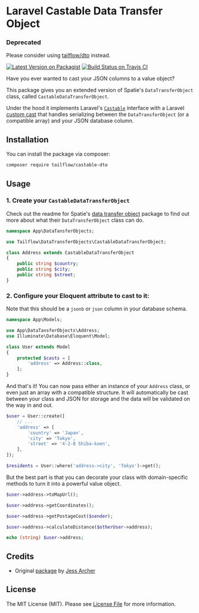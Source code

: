 # Laravel Castable Data Transfer Object

### Deprecated
Please consider using [tailflow/dto](https://github.com/tailflow/castable-dto) instead.

[![Latest Version on Packagist](https://img.shields.io/packagist/v/tailflow/castable-dto.svg)](https://packagist.org/packages/tailflow/castable-dto)
[![Build Status on Travis CI](https://img.shields.io/github/workflow/status/tailflow/castable-dto/default)](https://github.com/tailflow/castable-dto/actions)

Have you ever wanted to cast your JSON columns to a value object?

This package gives you an extended version of Spatie's `DataTransferObject` class, called `CastableDataTransferObject`.

Under the hood it implements Laravel's [`Castable`](https://laravel.com/docs/8.x/eloquent-mutators#castables) interface with a Laravel [custom cast](https://laravel.com/docs/7.x/eloquent-mutators#custom-casts) that handles serializing between the `DataTransferObject` (or a compatible array) and your JSON database column.

## Installation

You can install the package via composer:

```bash
composer require tailflow/castable-dto
```

## Usage

### 1. Create your `CastableDataTransferObject`

Check out the readme for Spatie's [data transfer object](https://github.com/spatie/data-transfer-object) package to find out more about what their `DataTransferObject` class can do.

``` php
namespace App\DataTansferObjects;

use Tailflow\DataTransferObjects\CastableDataTransferObject;

class Address extends CastableDataTransferObject
{
    public string $country;
    public string $city;
    public string $street;
}
```

### 2. Configure your Eloquent attribute to cast to it:

Note that this should be a `jsonb` or `json` column in your database schema.

```php
namespace App\Models;

use App\DataTansferObjects\Address;
use Illuminate\Database\Eloquent\Model;

class User extends Model
{
    protected $casts = [
        'address' => Address::class,
    ];
}
```

And that's it! You can now pass either an instance of your `Address` class, or even just an array with a compatible structure. It will automatically be cast between your class and JSON for storage and the data will be validated on the way in and out.

```php
$user = User::create([
    // ...
    'address' => [
        'country' => 'Japan',
        'city' => 'Tokyo',
        'street' => '4-2-8 Shiba-koen',
    ],
]);

$residents = User::where('address->city', 'Tokyo')->get();
```

But the best part is that you can decorate your class with domain-specific methods to turn it into a powerful value object.

```php
$user->address->toMapUrl();

$user->address->getCoordinates();

$user->address->getPostageCost($sender);

$user->address->calculateDistance($otherUser->address);

echo (string) $user->address;
```

## Credits

- Original [package](https://github.com/jessarcher/laravel-castable-data-transfer-object) by [Jess Archer](https://github.com/jessarcher)

## License

The MIT License (MIT). Please see [License File](LICENSE.md) for more information.
